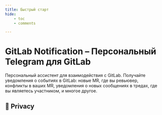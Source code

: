 ```yaml
---
title: Быстрый старт
hide:
    - toc
    - comments

---
```


# GitLab Notification – Персональный Telegram для GitLab
Персональный ассистент для взаимодействия с GitLab. Получайте уведомления о событиях в GitLab: новые MR, где вы ревьювер, конфликты в ваших MR, уведомления о новых сообщениях в тредах, где вы являетесь участником, и многое другое.

## :ninja: Privacy